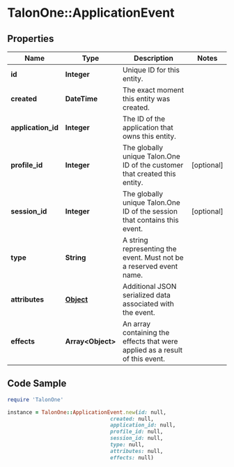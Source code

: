# TalonOne::ApplicationEvent

## Properties

Name | Type | Description | Notes
------------ | ------------- | ------------- | -------------
**id** | **Integer** | Unique ID for this entity. | 
**created** | **DateTime** | The exact moment this entity was created. | 
**application_id** | **Integer** | The ID of the application that owns this entity. | 
**profile_id** | **Integer** | The globally unique Talon.One ID of the customer that created this entity. | [optional] 
**session_id** | **Integer** | The globally unique Talon.One ID of the session that contains this event. | [optional] 
**type** | **String** | A string representing the event. Must not be a reserved event name. | 
**attributes** | [**Object**](.md) | Additional JSON serialized data associated with the event. | 
**effects** | **Array&lt;Object&gt;** | An array containing the effects that were applied as a result of this event. | 

## Code Sample

```ruby
require 'TalonOne'

instance = TalonOne::ApplicationEvent.new(id: null,
                                 created: null,
                                 application_id: null,
                                 profile_id: null,
                                 session_id: null,
                                 type: null,
                                 attributes: null,
                                 effects: null)
```


